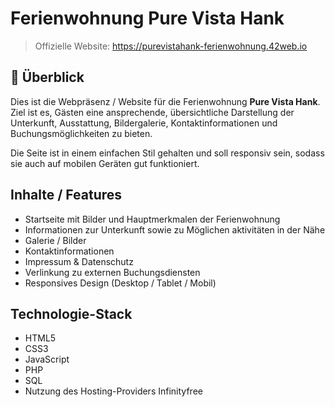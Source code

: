 # Ferienwohnung Pure Vista Hank

> Offizielle Website: 
> https://purevistahank-ferienwohnung.42web.io

## 🏡 Überblick

Dies ist die Webpräsenz / Website für die Ferienwohnung **Pure Vista Hank**.  
Ziel ist es, Gästen eine ansprechende, übersichtliche Darstellung der Unterkunft, Ausstattung, Bildergalerie, Kontaktinformationen und Buchungsmöglichkeiten zu bieten.

Die Seite ist in einem einfachen Stil gehalten und soll responsiv sein, sodass sie auch auf mobilen Geräten gut funktioniert.

## Inhalte / Features

- Startseite mit Bilder und Hauptmerkmalen der Ferienwohnung 
- Informationen zur Unterkunft sowie zu Möglichen aktivitäten in der Nähe
- Galerie / Bilder  
- Kontaktinformationen  
- Impressum & Datenschutz  
- Verlinkung zu externen Buchungsdiensten  
- Responsives Design (Desktop / Tablet / Mobil)  

## Technologie-Stack

- HTML5  
- CSS3  
- JavaScript
- PHP 
- SQL 
- Nutzung des Hosting-Providers Infinityfree
  
